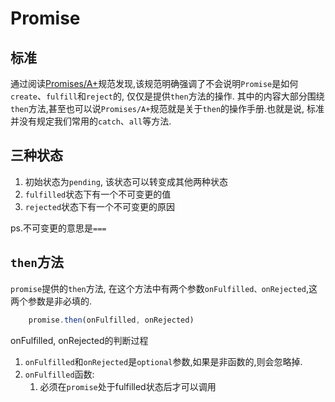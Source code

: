 # Promise


## 标准

通过阅读[Promises/A+](https://promisesaplus.com/#point-46)规范发现,该规范明确强调了不会说明`Promise`是如何`create`、`fulfill`和`reject`的, 仅仅是提供`then`方法的操作. 其中的内容大部分围绕`then`方法,甚至也可以说`Promises/A+`规范就是关于`then`的操作手册.也就是说, 标准并没有规定我们常用的`catch`、`all`等方法.

## 三种状态

1. 初始状态为`pending`, 该状态可以转变成其他两种状态
2. `fulfilled`状态下有一个不可变更的值
3. `rejected`状态下有一个不可变更的原因

ps.不可变更的意思是`===`


## `then`方法

`promise`提供的`then`方法, 在这个方法中有两个参数`onFulfilled、onRejected`,这两个参数是非必填的.

```javaScript
    promise.then(onFulfilled, onRejected)
```

onFulfilled, onRejected的判断过程

1. `onFulfilled`和`onRejected`是`optional`参数,如果是非函数的,则会忽略掉.
2. `onFulfilled`函数:
   1. 必须在`promise`处于fulfilled状态后才可以调用










